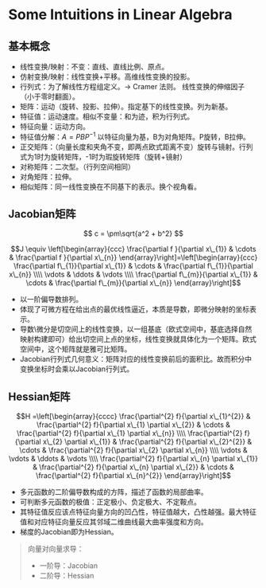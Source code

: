 # Some Intuitions in Linear Algebra


<!--more-->

## 基本概念
- 线性变换/映射：不变：直线、直线比例、原点。 
- 仿射变换/映射：线性变换+平移。高维线性变换的投影。 
- 行列式：为了解线性方程组定义。-> Cramer 法则。 线性变换的伸缩因子（小于零时翻面）。 
- 矩阵：运动（旋转、投影、拉伸）。指定基下的线性变换。列为新基。 
- 特征值：运动速度。相似不变量：和为迹，积为行列式。 
- 特征向量：运动方向。 
- 特征值分解：$A = PBP^{-1}$  以特征向量为基，B为对角矩阵。P旋转，B拉伸。 
- 正交矩阵：（向量长度和夹角不变，即两点欧式距离不变）旋转与镜射。行列式为1时为旋转矩阵，-1时为瑕旋转矩阵（旋转+镜射） 
- 对称矩阵：二次型。（行列空间相同） 
- 对角矩阵：拉伸。 
- 相似矩阵：同一线性变换在不同基下的表示。换个视角看。 


## Jacobian矩阵 

$$ c = \pm\sqrt{a^2 + b^2} $$

$$J \equiv \left[\begin{array}{ccc}
\frac{\partial f }{\partial x\_{1}} & \cdots & \frac{\partial f }{\partial x\_{n}}
\end{array}\right]=\left[\begin{array}{ccc}
\frac{\partial f\_{1}}{\partial x\_{1}} & \cdots & \frac{\partial f\_{1}}{\partial x\_{n}} \\\\ 
\vdots & \ddots & \vdots \\\\ 
\frac{\partial f\_{m}}{\partial x\_{1}} & \cdots & \frac{\partial f\_{m}}{\partial x\_{n}}
\end{array}\right]$$


- 以一阶偏导数排列。 
- 体现了可微方程在给出点的最优线性逼近，本质是导数，即微分映射的坐标表示。 
- 导数\微分是切空间上的线性变换，以一组基底（欧式空间中，基底选择自然映射构建即可）给出切空间上点的坐标，线性变换就具体化为一个矩阵。欧式空间中，这个矩阵就是雅可比矩阵。 
- Jacobian行列式几何意义：矩阵对应的线性变换前后的面积比。故而积分中变换坐标时会乘以Jacobian行列式。 


## Hessian矩阵 

$$H =\left[\begin{array}{cccc}
\frac{\partial^{2} f}{\partial x\_{1}^{2}} & \frac{\partial^{2} f}{\partial x\_{1} \partial x\_{2}} & \cdots & \frac{\partial^{2} f}{\partial x\_{1} \partial x\_{n}} \\\\ 
\frac{\partial^{2} f}{\partial x\_{2} \partial x\_{1}} & \frac{\partial^{2} f}{\partial x\_{2}^{2}} & \cdots & \frac{\partial^{2} f}{\partial x\_{2} \partial x\_{n}} \\\\ 
\vdots & \vdots & \ddots & \vdots \\\\ 
\frac{\partial^{2} f}{\partial x\_{n} \partial x\_{1}} & \frac{\partial^{2} f}{\partial x\_{n} \partial x\_{2}} & \cdots & \frac{\partial^{2} f}{\partial x\_{n}^{2}}
\end{array}\right]$$

- 多元函数的二阶偏导数构成的方阵，描述了函数的局部曲率。 
- 可判断多元函数的极值：正定极小、负定极大、不定鞍点。 
- 其特征值反应该点特征向量方向的凹凸性，特征值越大，凸性越强。最大特征值和对应特征向量反应其邻域二维曲线最大曲率强度和方向。 
- 梯度的Jacobian即为Hessian。 

> 向量对向量求导： 
> - 一阶导：Jacobian 
> - 二阶导：Hessian 
 
